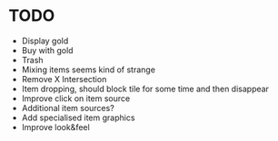 # TODO

* Display gold
* Buy with gold
* Trash
* Mixing items seems kind of strange
* Remove X Intersection
* Item dropping, should block tile for some time and then disappear
* Improve click on item source
* Additional item sources?
* Add specialised item graphics
* Improve look&feel